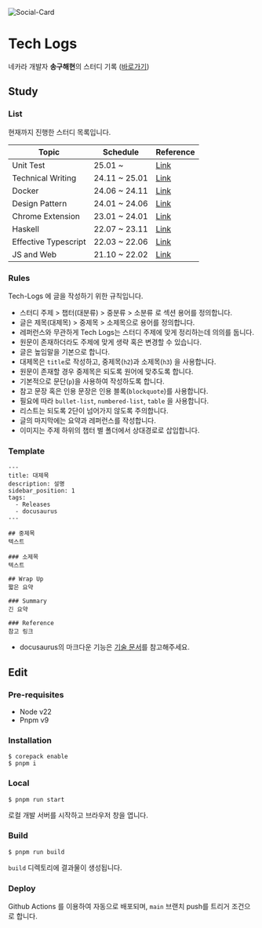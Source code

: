 ![Social-Card](/static/img/social-card.png)

# Tech Logs

네카라 개발자 **송구해현**의 스터디 기록 ([바로가기](https://song-ku-hae-hyeon.github.io/tech-logs/))

## Study

### List

현재까지 진행한 스터디 목록입니다.

| Topic                | Schedule      | Reference                                                    |
| -------------------- | ------------- | ------------------------------------------------------------ |
| Unit Test            | 25.01 ~       | [Link](https://www.gilbut.co.kr/book/view?bookcode=BN004314) |
| Technical Writing    | 24.11 ~ 25.01 | [Link](https://developers.google.com/tech-writing/overview)  |
| Docker               | 24.06 ~ 24.11 | [Link](https://www.yes24.com/Product/Goods/108431011)        |
| Design Pattern       | 24.01 ~ 24.06 | [Link](https://refactoring.guru/ko)                          |
| Chrome Extension     | 23.01 ~ 24.01 | [Link](https://github.com/song-ku-hae-hyeon/BTB)             |
| Haskell              | 22.07 ~ 23.11 | [Link](https://wikidocs.net/book/204)                        |
| Effective Typescript | 22.03 ~ 22.06 | [Link](https://www.yes24.com/Product/Goods/102124327)        |
| JS and Web           | 21.10 ~ 22.02 | [Link](https://github.com/song-ku-hae-hyeon/We-dont-know-JS) |

### Rules

Tech-Logs 에 글을 작성하기 위한 규칙입니다.

- 스터디 주제 > 챕터(대분류) > 중분류 > 소분류 로 섹션 용어를 정의합니다.
- 글은 제목(대제목) > 중제목 > 소제목으로 용어를 정의합니다.
- 레퍼런스와 무관하게 Tech Logs는 스터디 주제에 맞게 정리하는데 의의를 둡니다.
- 원문이 존재하더라도 주제에 맞게 생략 혹은 변경할 수 있습니다.
- 글은 높임말을 기본으로 합니다.
- 대제목은 `title`로 작성하고, 중제목(`h2`)과 소제목(`h3`) 을 사용합니다.
- 원문이 존재할 경우 중제목은 되도록 원어에 맞추도록 합니다.
- 기본적으로 문단(`p`)을 사용하여 작성하도록 합니다.
- 참고 문장 혹은 인용 문장은 인용 블록(`blockquote`)를 사용합니다.
- 필요에 따라 `bullet-list`, `numbered-list`, `table` 을 사용합니다.
- 리스트는 되도록 2단이 넘어가지 않도록 주의합니다.
- 글의 마지막에는 요약과 레퍼런스를 작성합니다.
- 이미지는 주제 하위의 챕터 별 폴더에서 상대경로로 삽입합니다.

### Template

```
---
title: 대제목
description: 설명
sidebar_position: 1
tags:
  - Releases
  - docusaurus
---

## 중제목
텍스트

### 소제목
텍스트

## Wrap Up
짧은 요약

### Summary
긴 요약

### Reference
참고 링크

```

- docusaurus의 마크다운 기능은 [기술 문서](https://docusaurus.io/docs/markdown-features)를 참고해주세요.

## Edit

### Pre-requisites

- Node v22
- Pnpm v9

### Installation

```
$ corepack enable
$ pnpm i
```

### Local

```
$ pnpm run start
```

로컬 개발 서버를 시작하고 브라우저 창을 엽니다.

### Build

```
$ pnpm run build
```

`build` 디렉토리에 결과물이 생성됩니다.

### Deploy

Github Actions 를 이용하여 자동으로 배포되며, `main` 브랜치 push를 트리거 조건으로 합니다.
